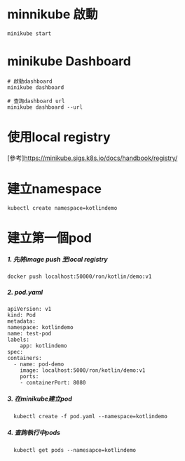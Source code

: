 # minnikube 啟動
    minikube start
    
# minikube Dashboard
    # 啟動dashboard
    minikube dashboard
    
    # 查詢dashboard url
    minikube dashboard --url

# 使用local registry
  [參考]<https://minikube.sigs.k8s.io/docs/handbook/registry/>

# 建立namespace
    kubectl create namespace=kotlindemo
  
# 建立第一個pod
  ##### 1. 先將image push 至local registry
    docker push localhost:50000/ron/kotlin/demo:v1
  ##### 2. pod.yaml
    apiVersion: v1
    kind: Pod
    metadata:
    namespace: kotlindemo
    name: test-pod 
    labels:
        app: kotlindemo
    spec:
    containers:
      - name: pod-demo
        image: localhost:5000/ron/kotlin/demo:v1
        ports: 
        - containerPort: 8080
  ##### 3. 在minikube建立pod
      kubectl create -f pod.yaml --namespace=kotlindemo
  ##### 4. 查詢執行中pods
      kubectl get pods --namesapce=kotlindemo
      
  